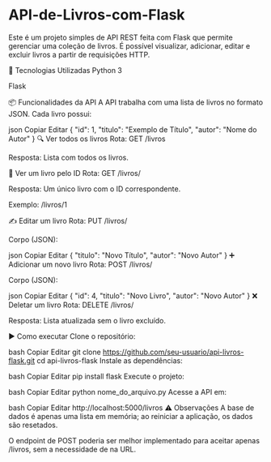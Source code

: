 # API-de-Livros-com-Flask

Este é um projeto simples de API REST feita com Flask que permite gerenciar uma coleção de livros. É possível visualizar, adicionar, editar e excluir livros a partir de requisições HTTP.

🚀 Tecnologias Utilizadas
Python 3

Flask

📦 Funcionalidades da API
A API trabalha com uma lista de livros no formato JSON. Cada livro possui:

json
Copiar
Editar
{
  "id": 1,
  "titulo": "Exemplo de Título",
  "autor": "Nome do Autor"
}
🔍 Ver todos os livros
Rota: GET /livros

Resposta: Lista com todos os livros.

🔎 Ver um livro pelo ID
Rota: GET /livros/<id>

Resposta: Um único livro com o ID correspondente.

Exemplo: /livros/1

✍️ Editar um livro
Rota: PUT /livros/<id>

Corpo (JSON):

json
Copiar
Editar
{
  "titulo": "Novo Título",
  "autor": "Novo Autor"
}
➕ Adicionar um novo livro
Rota: POST /livros/<id>

Corpo (JSON):

json
Copiar
Editar
{
  "id": 4,
  "titulo": "Novo Livro",
  "autor": "Novo Autor"
}
❌ Deletar um livro
Rota: DELETE /livros/<id>

Resposta: Lista atualizada sem o livro excluído.

▶️ Como executar
Clone o repositório:

bash
Copiar
Editar
git clone https://github.com/seu-usuario/api-livros-flask.git
cd api-livros-flask
Instale as dependências:

bash
Copiar
Editar
pip install flask
Execute o projeto:

bash
Copiar
Editar
python nome_do_arquivo.py
Acesse a API em:

bash
Copiar
Editar
http://localhost:5000/livros
⚠️ Observações
A base de dados é apenas uma lista em memória; ao reiniciar a aplicação, os dados são resetados.

O endpoint de POST poderia ser melhor implementado para aceitar apenas /livros, sem a necessidade de <id> na URL.
